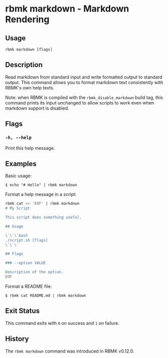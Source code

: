 
# rbmk markdown - Markdown Rendering

## Usage

```
rbmk markdown [flags]
```

## Description

Read markdown from standard input and write formatted output to standard
output. This command allows you to format markdown text consistently with
RBMK's own help texts.

Note: when RBMK is compiled with the `rbmk_disable_markdown` build tag,
this command prints its input unchanged to allow scripts to work even
when markdown support is disabled.

## Flags

### `-h, --help`

Print this help message.

## Examples

Basic usage:

```
$ echo "# Hello" | rbmk markdown
```

Format a help message in a script:

```bash
rbmk cat << 'EOF' | rbmk markdown
# My Script

This script does something useful.

## Usage

\`\`\`bash
./script.sh [flags]
\`\`\`

## Flags

### --option VALUE

Description of the option.
EOF
```

Format a README file:

```
$ rbmk cat README.md | rbmk markdown
```

## Exit Status

This command exits with `0` on success and `1` on failure.

## History

The `rbmk markdown` command was introduced in RBMK v0.12.0.

